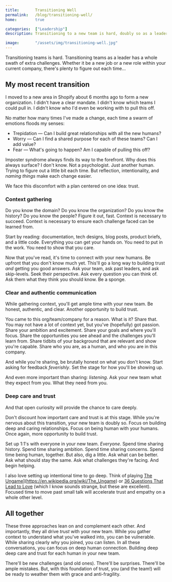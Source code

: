 ```yaml
---
title:       Transitioning Well
permalink:   /blog/transitioning-well/
home:        true

categories:  ["Leadership"]
description: Transitioning to a new team is hard, doubly so as a leader.

image:       "/assets/img/transitioning-well.jpg"
---
```


Transitioning teams is hard. Transitioning teams as a leader has a whole swath of extra challenges. Whether it be a new job or a new role within your current company, there's plenty to figure out each time&hellip;

## My most recent transition

I moved to a new area in Shopify about 6 months ago to form a new organization. I didn't have a clear mandate. I didn't know which teams I could pull in. I didn't know who I'd even be working with to pull this off.

No matter how many times I've made a change, each time a swarm of emotions floods my senses:

- Trepidation — Can I build great relationships with all the new humans?
- Worry — Can I find a shared purpose for each of these teams? Can I add value?
- Fear — What's going to happen? Am I capable of pulling this off?

Imposter syndrome always finds its way to the forefront. Why does this always surface? I don't know. Not a psychologist. Just another human. Trying to figure out a little bit each time. But reflection, intentionality, and _naming things_ make each change easier.

We face this discomfort with a plan centered on one idea: trust.

### Context gathering

Do you know the domain? Do you know the organization? Do you know the history? Do you know the people? Figure it out, fast. Context is necessary to succeed. Context is necessary to ensure each challenge faced can be learned from.

Start by reading: documentation, tech designs, blog posts, product briefs, and a little code. Everything you can get your hands on. You need to put in the work. You need to show that you care.

Now that you've read, it's time to connect with your new humans. Be upfront that you don't know much yet. This'll go a long way to building trust _and_ getting you good answers. Ask your team, ask past leaders, and ask skip-levels. Seek their perspective. Ask every question you can think of. Ask them what they think you should know. Be a sponge.

### Clear and authentic communication

While gathering context, you'll get ample time with your new team. Be honest, authentic, and clear. Another opportunity to build trust.

You came to this org/team/company for a reason. What is it? Share that. You may not have a lot of context yet, but you've (hopefully) got passion. Share your ambition and excitement. Share your goals and where you'll focus. Share the opportunities you see ahead and the challenges you'll learn from. Share tidbits of your background that are relevant and show you're capable. Share who you are, as a human, and who you are in this company.

And while you're sharing, be brutally honest on what you don't know. Start asking for feedback _feverishly_. Set the stage for how you'll be showing up.

And even more important than sharing: _listening_. Ask your new team what they expect from you. What they need from you.

### Deep care and trust

And that open curiosity will provide the chance to care deeply.

Don't discount how important care and trust is at this stage. While you're nervous about this transition, your new team is doubly so. Focus on building deep and caring relationships. Focus on being human with your humans. Once again, more opportunity to build trust.

Set up 1:1's with everyone in your new team. _Everyone_. Spend time sharing history. Spend time sharing ambition. Spend time sharing concerns. Spend time being human, together. But also, dig a little. Ask what can be better. Ask what should stay the same. Ask what challenges they're facing. And begin helping.

I also love setting up intentional time to go deep. Think of playing [The Ungame](https://en.wikipedia.org/wiki/The_Ungame)](https://en.wikipedia.org/wiki/The_Ungame) or [36 Questions That Lead to Love](https://www.nytimes.com/2015/01/09/style/no-37-big-wedding-or-small.html) (which I know sounds strange, but these are excellent). Focused time to move past small talk will accelerate trust and empathy on a whole other level.

## All together

These three approaches lean on and complement each other. And importantly, they all drive _trust_ with your new team. While you gather context to understand what you've walked into, you can be vulnerable. While sharing clearly why you joined, you can listen. In all these conversations, you can focus on deep human connection. Building deep deep care and trust for each human in your new team.

There'll be new challenges (and old ones). There'll be surprises. There'll be ample mistakes. But, with this foundation of trust, you (and the team!) will be ready to weather them with grace and anti-fragility.
